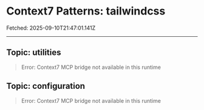 # Context7 Patterns: tailwindcss

Fetched: 2025-09-10T21:47:01.141Z

---

## Topic: utilities
> Error: Context7 MCP bridge not available in this runtime

## Topic: configuration
> Error: Context7 MCP bridge not available in this runtime
